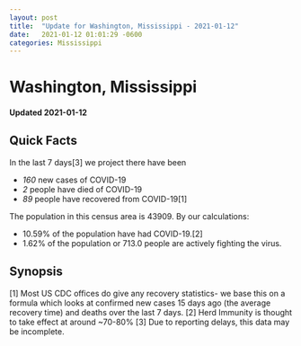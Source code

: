 ```yaml
---
layout: post
title:  "Update for Washington, Mississippi - 2021-01-12"
date:   2021-01-12 01:01:29 -0600
categories: Mississippi
---
```


# Washington, Mississippi
#### Updated 2021-01-12

## Quick Facts

In the last 7 days[3] we project there have been
- *160* new cases of COVID-19
- *2* people have died of COVID-19
- *89* people have recovered from COVID-19[1]

The population in this census area is 43909. By our calculations:
- 10.59% of the population have had COVID-19.[2]
- 1.62% of the population or 713.0 people are actively fighting the virus.

## Synopsis




[1] Most US CDC offices do give any recovery statistics- we base this on a formula which looks at confirmed new cases
15 days ago (the average recovery time) and deaths over the last 7 days.
[2] Herd Immunity is thought to take effect at around ~70-80%
[3] Due to reporting delays, this data may be incomplete. 
    